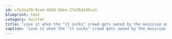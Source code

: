 ```yaml
---
id: c7e31a78-9ced-419d-9dee-27a764245ce1
blueprint: text
category: twitter
title: 'Love it when the "it sucks" crowd gets owned by the musician on both twitter and the web. Kudos @mjkeenan'
caption: 'Love it when the "it sucks" crowd gets owned by the musician on both twitter and the web. Kudos <span class="username username_linked">@<a href="https://twitter.com/mjkeenan" title="Maynard J Keenan">mjkeenan</a></span>'
---
```

